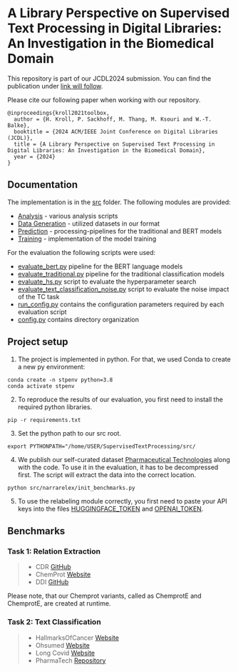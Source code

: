 # A Library Perspective on Supervised Text Processing in Digital Libraries: An Investigation in the Biomedical Domain

This repository is part of our JCDL2024 submission. You can find the publication under [link will follow]().

Please cite our following paper when working with our repository.
```
@inproceedings{kroll2021toolbox,
  author = {H. Kroll, P. Sackhoff, M. Thang, M. Ksouri and W.-T. Balke},
  booktitle = {2024 ACM/IEEE Joint Conference on Digital Libraries (JCDL)},
  title = {A Library Perspective on Supervised Text Processing in Digital Libraries: An Investigation in the Biomedical Domain},
  year = {2024}
}
```

## Documentation

The implementation is in the [src](/src) folder. 
The following modules are provided:

- [Analysis](/src/narrarelex/analysis) - various analysis scripts
- [Data Generation](/src/narrarelex/data_generation) - utilized datasets in our format
- [Prediction](/src/narrarelex/prediction) - processing-pipelines for the traditional and BERT models
- [Training](/src/narrarelex/training) - implementation of the model training

For the evaluation the following scripts were used:

- [evaluate_bert.py](/src/narrarelex/evaluate_bert.py) pipeline for the BERT language models
- [evaluate_traditional.py](/src/narrarelex/evaluate_traditional.py) pipeline for the traditional classification models
- [evaluate_hs.py](/src/narrarelex/evaluate_hs.py) script to evaluate the hyperparameter search
- [evaluate_text_classification_noise.py](/src/narrarelex/evaluate_text_classification_noise.py) script to evaluate the noise impact of the TC task
- [run_config.py](/src/narrarelex/run_config.py) contains the configuration parameters required by each evaluation script
- [config.py](/src/narrarelex/config.py) contains directory organization

## Project setup

1. The project is implemented in python.
For that, we used Conda to create a new py environment:

```shell
conda create -n stpenv python=3.8
conda activate stpenv
```

2. To reproduce the results of our evaluation, you first need to install the required python libraries. 

```shell
pip -r requirements.txt
```

3. Set the python path to our src root.

```shell
export PYTHONPATH="/home/USER/SupervisedTextProcessing/src/
```

4. We publish our self-curated dataset [Pharmaceutical Technologies](/data/resources/benchmark/PharmaTech.zip) along with the code.
To use it in the evaluation, it has to be decompressed first. 
The script will extract the data into the correct location.

```shell
python src/narrarelex/init_benchmarks.py
```

5. To use the relabeling module correctly, you first need to paste your API keys into the files [HUGGINGFACE_TOKEN](HUGGINGFACE_TOKEN) and [OPENAI_TOKEN](OPENAI_TOKEN).

## Benchmarks

### Task 1: Relation Extraction
> - CDR [GitHub](https://github.com/JHnlp/BioCreative-V-CDR-Corpus)
> - ChemProt [Website](https://biocreative.bioinformatics.udel.edu/tasks/biocreative-vi/track-5/)
> - DDI [GitHub](https://github.com/albertrial/SemEval-2013-task-9)

Please note, that our Chemprot variants, called as ChemprotE and ChemprotE, are created at runtime.

### Task 2: Text Classification
> - HallmarksOfCancer [Website](https://autonlp.ai/datasets/hoc-(hallmarks-of-cancer))
> - Ohsumed [Website](https://disi.unitn.it/moschitti/corpora.htm)
> - Long Covid [Website](https://huggingface.co/datasets/llangnickel/long-covid-classification-data)
> - PharmaTech [Repository](/data/resources/benchmark/PharmaTech.zip)
